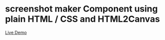 # screenshot maker Component using plain HTML / CSS and HTML2Canvas

[Live Demo](https://jankee92pl.github.io/screenshot/#)
